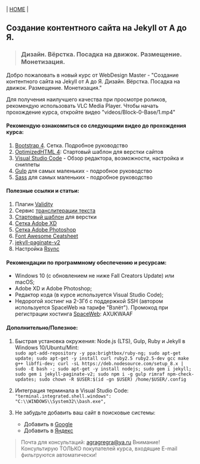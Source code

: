 | [HOME](https://github.com/vik-vavilikhin/vik-vavilikhin.github.io) |  

## Создание контентного сайта на Jekyll от А до Я.  
> ### Дизайн. Вёрстка. Посадка на движок. Размещение. Монетизация.  

Добро пожаловать в новый курс от WebDesign Master - "Создание контентного сайта на Jekyll от А до Я. Дизайн. Вёрстка. Посадка на движок. Размещение. Монетизация."  

Для получения наилучшего качества при просмотре роликов, рекомендую использовать VLC Media Player. Чтобы начать прохождение курса, откройте видео "videos/Block-0-Base/1.mp4"  

#### Рекомендую ознакомиться со следующими видео до прохождения курса:
1. [Bootstrap 4](https://youtu.be/2JMMnNOhDoc). Сетка. Подробное руководство  
2. [OptimizedHTML 4](https://youtu.be/lOXz0ZYuTqI): Стартовый шаблон для верстки сайтов  
3. [Visual Studio Code](https://youtu.be/8CTJUo8_Dak) - Обзор редактора, возможности, настройка и сниппеты  
4. [Gulp](https://youtu.be/vW51JUVT66w) для самых маленьких - подробное руководство  
5. [Sass](https://youtu.be/H4cG4tbc-xQ) для самых маленьких - подробное руководство  

#### Полезные ссылки и статьи:
1. Плагин [Validity](https://chrome.google.com/webstore/detail/validity/bbicmjjbohdfglopkidebfccilipgeif)  
2. Сервис [транслитерации текста](https://www.seowind.ru/servis-transliteracii-urlov/)  
3. [Стартовый шаблон](https://github.com/agragregra/OptimizedHTML-4) для верстки  
4. [Сетка Adobe XD](https://yadi.sk/d/SA2MVvrqqXMkE)  
5. [Сетка Adobe Photoshop](https://yadi.sk/d/jI23eWQYfCfMN)  
6. [Font Awesome Ceatsheet](https://fontawesome.com/cheatsheet)  
7. [jekyll-paginate-v2](https://github.com/sverrirs/jekyll-paginate-v2/)  
5. Настройка [Rsync](http://webdesign-master.ru/blog/tools/2017-06-13-gulp-rsync.html)  

#### Рекомендации по программному обеспечению и ресурсам:
+ Windows 10 (с обновлением не ниже Fall Creators Update) или macOS;
+ Adobe XD и Adobe Photoshop;
+ Редактор кода (в курсе используется Visual Studio Code);
+ Недорогой хостинг на 2-3Гб с поддержкой SSH (автором используется SpaceWeb на тарифе "Взлёт").
	Промокод при регистрации хостинга [SpaceWeb](https://sweb.ru): AXUKWAAF

#### Дополнительно/Полезное:
1. Быстрая установка окружения: Node.js (LTS), Gulp, Ruby и Jekyll в Windows 10/Ubuntu/Mint:  
`sudo apt-add-repository -y ppa:brightbox/ruby-ng; sudo apt-get update; sudo apt-get -y install curl ruby2.5 ruby2.5-dev gcc make g++ libffi-dev; curl -sL https://deb.nodesource.com/setup_8.x | sudo -E bash -; sudo apt-get -y install nodejs; sudo gem i jekyll; sudo gem i jekyll-paginate-v2; sudo npm i -g gulp rimraf npm-check-updates; sudo chown -R $USER:$(id -gn $USER) /home/$USER/.config`

2. Интеграция терминала в Visual Studio Code:
`"terminal.integrated.shell.windows": "C:\\WINDOWS\\System32\\bash.exe",`

3. Не забудьте добавить ваш сайт в поисковые системы:
	- Добавить в [Google](https://www.google.com/webmasters/)  
	- Добавить в [Яндекс](https://webmaster.yandex.ru/sites/add/)

> Почта для консультаций: agragregra@ya.ru
> Внимание! Консультирую ТОЛЬКО покупателей курса, входящие E-mail фильтруются автоматически!
